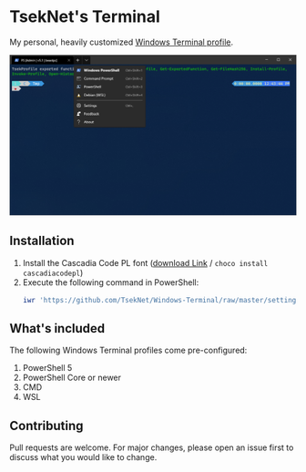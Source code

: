 ﻿# TsekNet's Terminal

My personal, heavily customized [Windows Terminal profile](https://docs.microsoft.com/en-us/windows/terminal/customize-settings/global-settings).

![Terminal](terminal.png)

## Installation

1. Install the Cascadia Code PL font ([download Link](https://github.com/microsoft/cascadia-code/releases) / `choco install cascadiacodepl`)
2. Execute the following command in PowerShell:
    ```powershell
    iwr 'https://github.com/TsekNet/Windows-Terminal/raw/master/settings.json' -Out "$env:LOCALAPPDATA\Microsoft\Windows Terminal\settings.json"
    ```

## What's included

The following Windows Terminal profiles come pre-configured:

1. PowerShell 5
1. PowerShell Core or newer
1. CMD
1. WSL

## Contributing

Pull requests are welcome. For major changes, please open an issue first to discuss what you would like to change.
